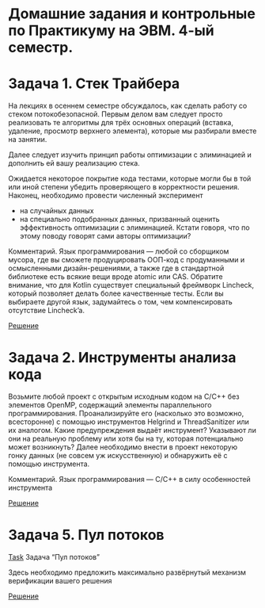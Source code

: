 # Домашние задания и контрольные по Практикуму на ЭВМ. 4-ый семестр.

# Задача 1. Стек Трайбера

На лекциях в осеннем семестре обсуждалось, как сделать работу со стеком
потокобезопасной. Первым делом вам следует просто реализовать те алгоритмы для
трёх основных операций (вставка, удаление, просмотр верхнего элемента), которые
мы разбирали вместе на занятии.

Далее следует изучить принцип работы оптимизации с элиминацией и дополнить ей
вашу реализацию стека.

Ожидается некоторое покрытие кода тестами, которые могли бы в той или иной
степени убедить проверяющего в корректности решения.
Наконец, необходимо провести численный эксперимент
- на случайных данных
- на специально подобранных данных,
призванный оценить эффективность оптимизации с элиминацией. Кстати говоря, что
по этому поводу говорят сами авторы оптимизации?

Комментарий. Язык программирования — любой со сборщиком мусора, где вы
сможете продуцировать ООП-код с продуманными и осмысленными
дизайн-решениями, а также где в стандартной библиотеке есть всякие вещи вроде
atomic или CAS. Обратите внимание, что для Kotlin существует специальный
фреймворк Lincheck, который позволяет делать более качественные тесты. Если вы
выбираете другой язык, задумайтесь о том, чем компенсировать отсутствие Lincheck’a.

[Решение](https://github.com/Salvatore112/SPBU-ProgrammingHW-Semester4/tree/Task1/Task1/LockFreeStack)

# Задача 2. Инструменты анализа кода

Возьмите любой проект с открытым исходным кодом на C/C++ без элементов OpenMP,
содержащий элементы параллельного программирования. Проанализируйте его
(насколько это возможно, всесторонне) с помощью инструментов Helgrind и
ThreadSanitizer или их аналогом.
Какие предупреждения выдаёт инструмент? Указывают ли они на реальную проблему
или хотя бы на ту, которая потенциально может возникнуть?
Далее необходимо внести в проект некоторую гонку данных (не совсем уж
искусственную) и обнаружить её с помощью инструмента.

Комментарий. Язык программирования — C/С++ в силу особенностей инструмента

[Решение](https://github.com/Salvatore112/mandelbrot)

# Задача 5. Пул потоков
[Task](github.com/Stanislav-Sartasov/spbu-mm-dotnet-introduction/blob/main/Common/Tasks.pdf)
Задача “Пул потоков”

Здесь необходимо предложить максимально развёрнутый механизм верификации
вашего решения

[Решение](https://github.com/Salvatore112/SPBU-ProgrammingHW-Semester4/tree/Task5/Task5)
